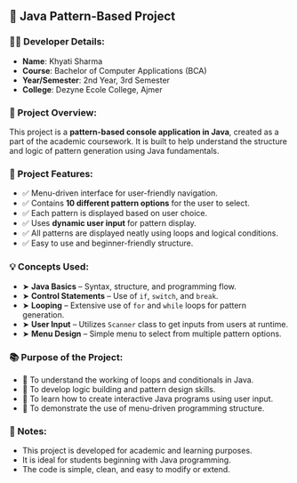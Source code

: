 

## 📌 Java Pattern-Based Project

### 👩‍💻 Developer Details:

* **Name**: Khyati Sharma
* **Course**: Bachelor of Computer Applications (BCA)
* **Year/Semester**: 2nd Year, 3rd Semester
* **College**: Dezyne Ecole College, Ajmer



### 📁 Project Overview:

This project is a **pattern-based console application in Java**, created as a part of the academic coursework. It is built to help understand the structure and logic of pattern generation using Java fundamentals.



### 🔧 Project Features:

* ✅ Menu-driven interface for user-friendly navigation.
* ✅ Contains **10 different pattern options** for the user to select.
* ✅ Each pattern is displayed based on user choice.
* ✅ Uses **dynamic user input** for pattern display.
* ✅ All patterns are displayed neatly using loops and logical conditions.
* ✅ Easy to use and beginner-friendly structure.



### 💡 Concepts Used:

* ➤ **Java Basics** – Syntax, structure, and programming flow.
* ➤ **Control Statements** – Use of `if`, `switch`, and `break`.
* ➤ **Looping** – Extensive use of `for` and `while` loops for pattern generation.
* ➤ **User Input** – Utilizes `Scanner` class to get inputs from users at runtime.
* ➤ **Menu Design** – Simple menu to select from multiple pattern options.



### 📚 Purpose of the Project:

* 🔹 To understand the working of loops and conditionals in Java.
* 🔹 To develop logic building and pattern design skills.
* 🔹 To learn how to create interactive Java programs using user input.
* 🔹 To demonstrate the use of menu-driven programming structure.



### 📎 Notes:

* This project is developed for academic and learning purposes.
* It is ideal for students beginning with Java programming.
* The code is simple, clean, and easy to modify or extend.

